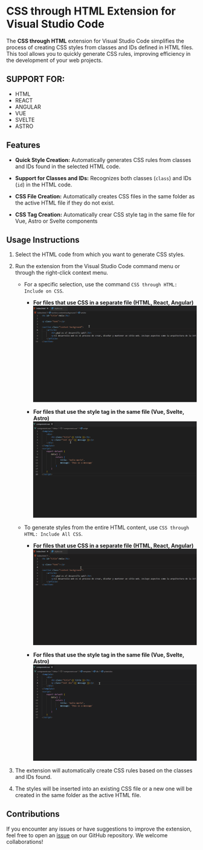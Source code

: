 # CSS through HTML Extension for Visual Studio Code

The **CSS through HTML** extension for Visual Studio Code simplifies the process of creating CSS styles from classes and IDs defined in HTML files. This tool allows you to quickly generate CSS rules, improving efficiency in the development of your web projects.

## SUPPORT FOR:

- HTML
- REACT
- ANGULAR
- VUE
- SVELTE
- ASTRO

## Features

- **Quick Style Creation:** Automatically generates CSS rules from classes and IDs found in the selected HTML code.

- **Support for Classes and IDs:** Recognizes both classes (`class`) and IDs (`id`) in the HTML code.

- **CSS File Creation:** Automatically creates CSS files in the same folder as the active HTML file if they do not exist.

- **CSS Tag Creation:** Automatically crear CSS style tag in the same file for Vue, Astro or Svelte components 

## Usage Instructions

1. Select the HTML code from which you want to generate CSS styles.

2. Run the extension from the Visual Studio Code command menu or through the right-click context menu.
   - For a specific selection, use the command `CSS through HTML: Include on CSS`.
      - **For files that use CSS in a separate file (HTML, React, Angular)**
      ![](https://raw.githubusercontent.com/JostyTafur/html-to-css/master/assets/IncludeOneFile.gif)

      - **For files that use the style tag in the same file (Vue, Svelte, Astro)**
      ![](https://raw.githubusercontent.com/JostyTafur/html-to-css/master/assets/IncludeOneTag.gif)

   - To generate styles from the entire HTML content, use `CSS through HTML: Include All CSS`.
      - **For files that use CSS in a separate file (HTML, React, Angular)**
      ![](https://raw.githubusercontent.com/JostyTafur/html-to-css/master/assets/IncludeAllFile.gif)

      - **For files that use the style tag in the same file (Vue, Svelte, Astro)**
      ![](https://raw.githubusercontent.com/JostyTafur/html-to-css/master/assets/IncludeAllTag.gif)

3. The extension will automatically create CSS rules based on the classes and IDs found.

4. The styles will be inserted into an existing CSS file or a new one will be created in the same folder as the active HTML file.

## Contributions
If you encounter any issues or have suggestions to improve the extension, feel free to open an [issue](https://github.com/JostyTafur/html-to-css) on our GitHub repository. We welcome collaborations!

